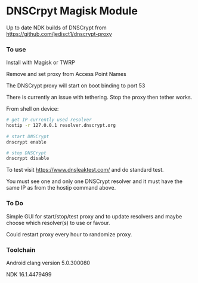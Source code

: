 # DNSCrpyt Magisk Module

Up to date NDK builds of DNSCrypt from https://github.com/jedisct1/dnscrypt-proxy

### To use

Install with Magisk or TWRP

Remove and set proxy from Access Point Names

The DNSCrypt proxy will start on boot binding to port 53

There is currently an issue with tethering.  Stop the proxy then tether works.


From shell on device: 

```bash
# get IP currently used resolver 
hostip -r 127.0.0.1 resolver.dnscrypt.org
​
# start DNSCrypt
dnscrypt enable 

# stop DNSCrypt 
dnscrypt disable 
```

To test visit https://www.dnsleaktest.com/ and do standard test.   

You must see one and only one DNSCrypt resolver and it must have the same IP as from the hostip command above. 

### To Do

Simple GUI for start/stop/test proxy and to update resolvers and maybe choose which resolver(s) to use or favour.

Could restart proxy every hour to randomize proxy.

### Toolchain

Android clang version 5.0.300080 

NDK  16.1.4479499
